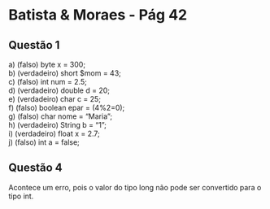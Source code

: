 # Batista & Moraes - Pág 42

## Questão 1
a) (falso) byte x = 300;<br/>
b) (verdadeiro) short $mom = 43;<br/>
c) (falso) int num = 2.5;<br/>
d) (verdadeiro) double d = 20;<br/>
e) (verdadeiro) char c = 25;<br/>
f) (falso) boolean epar = (4%2=0);<br/>
g) (falso) char nome = “Maria”;<br/>
h) (verdadeiro) String b = “1”;<br/>
i) (verdadeiro) float x = 2.7;<br/>
j) (falso) int a = false;<br/>

## Questão 4
 Acontece um erro, pois o valor do tipo long não pode ser convertido para o tipo int.

